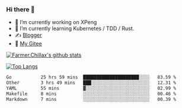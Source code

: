 ### Hi there 👋

- 🔭 I’m currently working on XPeng
- 🌱 I’m currently learning Kubernetes / TDD / Rust.
- ✍️ [Blogger](https://blog.farmer233.top)
- 🤔 [My Gitee](https://gitee.com/Farmer-chong)


[![Farmer.Chillax's github stats](https://github-readme-stats.vercel.app/api?username=FarmerChillax)](https://github.com/anuraghazra/github-readme-stats)

[![Top Langs](https://github-readme-stats.vercel.app/api/top-langs/?username=FarmerChillax&layout=compact&hide=html,css,javascript)](https://github.com/anuraghazra/github-readme-stats)


<a href="https://wakatime.com/@Farmer"> </a>
          <!--START_SECTION:waka-->

```txt
Go           25 hrs 59 mins  █████████████████████░░░░   83.59 %
Other        3 hrs 49 mins   ███░░░░░░░░░░░░░░░░░░░░░░   12.31 %
YAML         55 mins         ▓░░░░░░░░░░░░░░░░░░░░░░░░   02.99 %
Makefile     8 mins          ░░░░░░░░░░░░░░░░░░░░░░░░░   00.46 %
Markdown     7 mins          ░░░░░░░░░░░░░░░░░░░░░░░░░   00.39 %
```

<!--END_SECTION:waka-->



<!--
**Farmer-chong/Farmer-chong** is a ✨ _special_ ✨ repository because its `README.md` (this file) appears on your GitHub profile.

Here are some ideas to get you started:

- 🔭 I’m currently working on ...
- 🌱 I’m currently learning ...
- 👯 I’m looking to collaborate on ...
- 🤔 I’m looking for help with ...
- 💬 Ask me about ...
- 📫 How to reach me: ...
- 😄 Pronouns: ...
- ⚡ Fun fact: ...
-->
